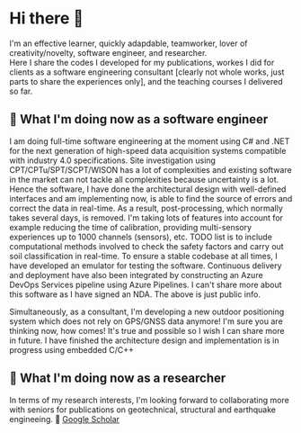 # Hi there 👋
I'm an effective learner, quickly adapdable, teamworker, lover of creativity/novelty, software engineer, and researcher.<br> 
Here I share the codes I developed for my publications, workes I did for clients as a software engineering consultant [clearly not whole works, just parts to share the experiences only], and the teaching courses I delivered so far.

## 🌱 What I'm doing now as a software engineer
I am doing full-time software engineering at the moment using C# and .NET for the next generation of high-speed data acquisition systems compatible with industry 4.0 specifications. Site investigation using CPT/CPTu/SPT/SCPT/WISON has a lot of complexities and existing software in the market can not tackle all complexities because uncertainty is a lot. Hence the software, I have done the architectural design with well-defined interfaces and am implementing now, is able to find the source of errors and correct the data in real-time. As a result, post-processing, which normally takes several days, is removed. I'm taking lots of features into account for example reducing the time of calibration, providing multi-sensory experiences up to 1000 channels (sensors), etc. TODO list is to include computational methods involved to check the safety factors and carry out soil classification in real-time. To ensure a stable codebase at all times, I have developed an emulator for testing the software. Continuous delivery and deployment have also been integrated by constructing an Azure DevOps Services pipeline using Azure Pipelines. I can't share more about this software as I have signed an NDA. The above is just public info.<br>

Simultaneously, as a consultant, I'm developing a new outdoor positioning system which does not rely on GPS/GNSS data anymore! I'm sure you are thinking now, how comes! It's true and possible so I wish I can share more in future. I have finished the architecture design and implementation is in progress using embedded C/C++<br>

## 🌱 What I'm doing now as a researcher
In terms of my research interests, I'm looking forward to collaborating more with seniors for publications on geotechnical, structural and earthquake engineeing.
🔭 <a href="https://scholar.google.co.uk/citations?user=vvp2E48AAAAJ&hl=en">Google Scholar</a>

<!--
**mshadlou/mshadlou** is a ✨ _special_ ✨ repository because its `README.md` (this file) appears on your GitHub profile.

Here are some ideas to get you started:

- 🔭 I’m currently working on ...
- 🌱 I’m currently learning ...
- 👯 I’m looking to collaborate on ...
- 🤔 I’m looking for help with ...
- 💬 Ask me about ...
- 📫 How to reach me: ...
- 😄 Pronouns: ...
- ⚡ Fun fact: ...
-->
